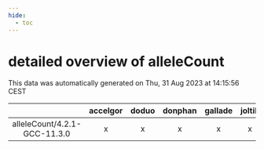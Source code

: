 ```yaml
---
hide:
  - toc
---
```


detailed overview of alleleCount
================================


This data was automatically generated on Thu, 31 Aug 2023 at 14:15:56 CEST  

| |accelgor|doduo|donphan|gallade|joltik|skitty|swalot|victini|
| :---: | :---: | :---: | :---: | :---: | :---: | :---: | :---: | :---: |
|alleleCount/4.2.1-GCC-11.3.0|x|x|x|x|x|x|x|x|
